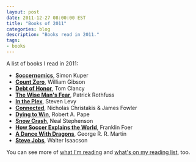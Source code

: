 ```yaml
---
layout: post
date: 2011-12-27 08:00:00 EST
title: "Books of 2011"
categories: blog
description: "Books read in 2011."
tags:
- books
---
```


A list of books I read in 2011:

* [**Soccernomics**](http://www.goodreads.com/book/show/6617185-soccernomics), Simon Kuper  
* [**Count Zero**](http://www.goodreads.com/book/show/22200.Count_Zero), William Gibson
* [**Debt of Honor**](http://www.goodreads.com/book/show/19670.Debt_of_Honor), Tom Clancy
* [**The Wise Man's Fear**](http://www.goodreads.com/book/show/1215032.The_Wise_Man_s_Fear), Patrick Rothfuss
* [**In the Plex**](http://www.goodreads.com/book/show/7841446-in-the-plex), Steven Levy
* [**Connected**](http://www.goodreads.com/book/show/6494620-connected), Nicholas Christakis & James Fowler
* [**Dying to Win**](http://www.goodreads.com/book/show/98504.Dying_to_Win), Robert A. Pape
* [**Snow Crash**](http://www.goodreads.com/book/show/830.Snow_Crash), Neal Stephenson
* [**How Soccer Explains the World**](http://www.goodreads.com/book/show/10395.How_Soccer_Explains_the_World), Franklin Foer
* [**A Dance With Dragons**](http://www.goodreads.com/book/show/10664113-a-dance-with-dragons), George R. R. Martin
* [**Steve Jobs**](http://www.goodreads.com/book/show/11084145-steve-jobs), Walter Isaacson

You can see more of [what I'm reading](http://www.goodreads.com/review/list/1270689-coleman?shelf=currently-reading) and [what's on my reading list](http://www.goodreads.com/review/list/1270689-coleman?shelf=to-read), too.
